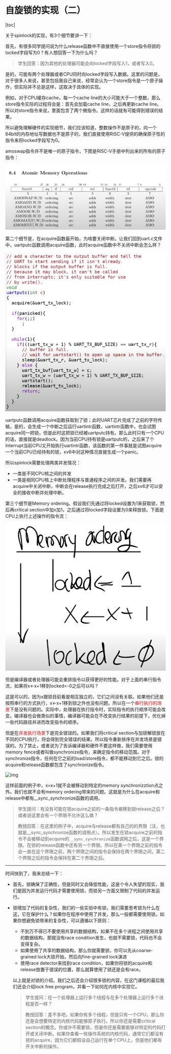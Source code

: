 # 自旋锁的实现（二）

[toc]

关于spinlock的实现，有3个细节要讲一下：



首先，有很多同学提问说为什么release函数中不直接使用一个store指令将锁的locked字段写为0？有人想回答一下为什么吗？

> 学生回答：因为其他的处理器可能会向locked字段写入1，或者写入0。

是的，可能有两个处理器或者CPU同时向locked字段写入数据。这里的问题是，对于很多人来说，甚至包括我自己来说，经常会认为一个store指令是一个原子操作，但实际并不总是这样，这取决于具体的实现。

例如，对于CPU缓存cache，每一个cache line的大小可能大于一个整数，那么store指令实际的过程将会是：首先会加载cache line，之后再更新cache line。所以对store指令来说，里面包含了两个微指令。这样的话就有可能得到错误的结果。

所以避免理解硬件的实现细节，我们应该知道，整数操作不是原子的，向一个64bit的内存地址写数据也不是原子的，我们直接使用RISC-V提供的确保原子性的指令来将locked字段写为0。

amoswap指令并不是唯一的原子指令，下图是RISC-V手册中列出来的所有的原子指令：

![img](.assets/image%20(476).png)

第二个细节是，在acquire函数最开始，为啥要关闭中断。让我们回到uart.c文件中，uartputc函数调用acquire函数，此时acquire函数中不关闭中断会怎么样？

![img](.assets/image%20(515).png)

uartputc函数调用acquire函数获取到了锁；此时UART芯片完成了之前的字符传输，是的，会生成一个中断之后运行uartintr函数，uartintr函数中，也会试图acquire同一把锁，但是此时这把锁已经被uartputc持有。那么此时只有一个CPU的话，直接就是deadlock。因为当前CPU持有锁是uartputc的，之后来了个Interrupt当前CPU又开始执行uartintr函数，该函数的第一件事就是试图acquire一个当前CPU已经持有的锁，xv6中对这种情况直接生成一个panic。

所以spinlock需要处理两类并发情况：

* 一类是不同CPU核之间的并发
* 一类是相同CPU核上中断处理程序与普通程序之间的并发。我们需要再acquire中关闭中断，中断会在release执行完成之后打开，之后xv6才可以安全的接收中断并处理中断。

第三个细节是Memory ordering。假设我们先通过将locked设置为1来获取锁，然后再critical section中加x加1，之后通过将locked字段设置为0来释放锁。下面是CPU上执行上述操作的指令流：

![img](.assets/image%20(481).png)

但是编译器或者处理器可能会重排指令以获得更好的性能。对于上面的串行指令流，如果将x<-x+1移到locked<-0之后可以吗？

这是可以的，因为x跟锁目前看是相互独立的，它们之间没有关联。如果他们还是按照串行的方式执行，x<-x+1移到锁之外也没有问题。所以在一个<font color=red>串行执行的场景</font>下是没有问题的。实际中，处理器在执行指令时，实际指令的执行顺序可能会改变。编译器也会做类似的事情，编译器可能会在不改变执行结果的前提下，优化掉一些代码路径并进而改变指令的顺序。

但是在<font color=red>并发执行场景</font>下是完全错误的。如果我们将critical section与加锁解锁放在不同的CPU执行，将会得到完全错误的结果。所以指令重新排序在并发场景是错误的。为了禁止，或者说为了告诉编译器和硬件不要这样做，我们需要使用memory fence或者叫做synchronize指令，来确定指令的移动范围。对于synchronize指令，任何在它之前的load/store指令，都不能移动到它之后。锁的acquire和release函数都包含了synchronize指令。

![img](.assets/image%20(452)%20(1)%20(1)%20(1)%20(1).png)

这样前面的例子中，x=x+1就不会被移动到特定的memory synchronizztion点之外。我们也就不会有memory ordering带来的问题。这就是为什么在acquire和release中都有__sync_synchronize函数的调用。

>学生提问：有没有可能在锁acquire之前的一条指令被移到锁release之后？或者说这里会有一个界限不允许这么做？
>
>教授回答：在这里的例子中，acquire与release都有自己的的界限（注，也就是__sync_synchronize函数的调用点）。所以发生在锁acquire之前的指令不会被移动到acquire的`__sync_synchronize`函数调用之后，这是一个界限。在锁的release函数中还有另一个界限。所以在第一个界限之前的指令会一直在这个界限之前，两个界限之间的指令会保持在两个界限之间，第二个界限之后的指令会保持在第二个界限之后。

****

时间快到了，我来总结一下：

* 首先，锁确保了正确性，但是同时又会降低性能，这是个令人失望的现实，我们是因为并发运行代码才需要使用锁，而锁另一方面又限制了代码的并发运行。

* 锁增加了代码的复杂性，我们的一些实验中有锁，我们需要思考锁为什么在这，它在保护什么？如果你在程序中使用了并发，那么一般都需要使用锁。如果你想避免锁带来的复杂性，可以遵循以下原则：

  * 不到万不得已不要使用共享的数据结构，如果不在多个进程之间使用共享的数据结构，那就没有race condition发生，也就不需要锁，代码也不会变得复杂。
  * 如果使用了共享的数据结构，那么你就需要锁，你可以先从coarse-grained lock大锁开始，然后向fine-grained lock演进
  * 使用race detector来找到race condition，如果你将锁的acquire和release放置于错误的位置，那么就算使用了锁还是会有race。

  以上就是对锁的介绍，我们之后还会介绍很多锁的内容，在这门课程的最后我们还会介绍lock free program，并看一下如何在内核中实现它。

  >学生提问：在一个处理器上运行多个线程与在多个处理器上运行多个进程是否一样？
  >
  >教授回答：差不多吧，如果你有多个线程，但是只有一个CPU，那么你还是会想要特定的内核代码能够原子执行。所以你还是需要critical section的概念。你或许不需要锁，但是你还是需要能够对特定的代码打开或关闭中断。如果你查看一些操作系统的内核代码，通常它们都没有锁的acquire，因为它们都假设自己运行在单个CPU上，但是他们都有开关中断的操作。
  >
  >